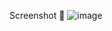 Screenshot 📸
![image](https://github.com/alfaafan/generasi-gigih-code-collection/assets/113962637/ac716d1f-51cd-4fbb-a1cf-dfb9dabaad57)
